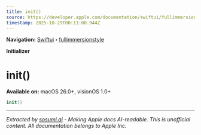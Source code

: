 ```yaml
---
title: init()
source: https://developer.apple.com/documentation/swiftui/fullimmersionstyle/init()
timestamp: 2025-10-29T00:11:00.944Z
---
```


**Navigation:** [Swiftui](/documentation/swiftui) › [fullimmersionstyle](/documentation/swiftui/fullimmersionstyle)

**Initializer**

# init()

**Available on:** macOS 26.0+, visionOS 1.0+

```swift
init()
```

---

*Extracted by [sosumi.ai](https://sosumi.ai) - Making Apple docs AI-readable.*
*This is unofficial content. All documentation belongs to Apple Inc.*

